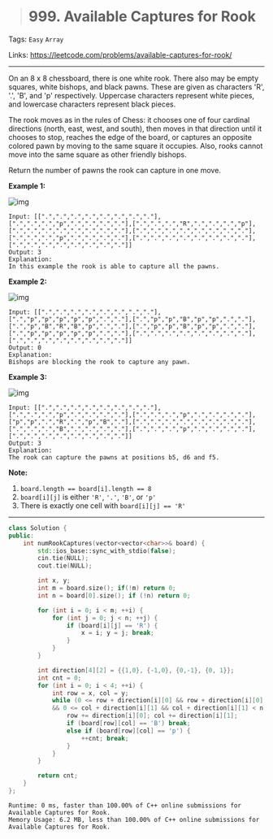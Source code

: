 > # 999. Available Captures for Rook

Tags: `Easy` `Array`

Links: <https://leetcode.com/problems/available-captures-for-rook/>

-----

On an 8 x 8 chessboard, there is one white rook.  There also may be empty squares, white bishops, and black pawns.  These are given as characters 'R', '.', 'B', and 'p' respectively. Uppercase characters represent white pieces, and lowercase characters represent black pieces.

The rook moves as in the rules of Chess: it chooses one of four cardinal directions (north, east, west, and south), then moves in that direction until it chooses to stop, reaches the edge of the board, or captures an opposite colored pawn by moving to the same square it occupies.  Also, rooks cannot move into the same square as other friendly bishops.

Return the number of pawns the rook can capture in one move.

 

**Example 1:**

![img](https://assets.leetcode.com/uploads/2019/02/20/1253_example_1_improved.PNG)

```
Input: [[".",".",".",".",".",".",".","."],[".",".",".","p",".",".",".","."],[".",".",".","R",".",".",".","p"],[".",".",".",".",".",".",".","."],[".",".",".",".",".",".",".","."],[".",".",".","p",".",".",".","."],[".",".",".",".",".",".",".","."],[".",".",".",".",".",".",".","."]]
Output: 3
Explanation: 
In this example the rook is able to capture all the pawns.
```

**Example 2:**

![img](https://assets.leetcode.com/uploads/2019/02/19/1253_example_2_improved.PNG)

```
Input: [[".",".",".",".",".",".",".","."],[".","p","p","p","p","p",".","."],[".","p","p","B","p","p",".","."],[".","p","B","R","B","p",".","."],[".","p","p","B","p","p",".","."],[".","p","p","p","p","p",".","."],[".",".",".",".",".",".",".","."],[".",".",".",".",".",".",".","."]]
Output: 0
Explanation: 
Bishops are blocking the rook to capture any pawn.
```

**Example 3:**

![img](https://assets.leetcode.com/uploads/2019/02/20/1253_example_3_improved.PNG)

```
Input: [[".",".",".",".",".",".",".","."],[".",".",".","p",".",".",".","."],[".",".",".","p",".",".",".","."],["p","p",".","R",".","p","B","."],[".",".",".",".",".",".",".","."],[".",".",".","B",".",".",".","."],[".",".",".","p",".",".",".","."],[".",".",".",".",".",".",".","."]]
Output: 3
Explanation: 
The rook can capture the pawns at positions b5, d6 and f5.
```

 

**Note:**

1. `board.length == board[i].length == 8`
2. `board[i][j]` is either `'R'`, `'.'`, `'B'`, or `'p'`
3. There is exactly one cell with `board[i][j] == 'R'`

-----

```c++
class Solution {
public:
    int numRookCaptures(vector<vector<char>>& board) {
        std::ios_base::sync_with_stdio(false);
        cin.tie(NULL);
        cout.tie(NULL);

        int x, y;
        int m = board.size(); if(!m) return 0;
        int n = board[0].size(); if (!n) return 0;

        for (int i = 0; i < m; ++i) {
            for (int j = 0; j < n; ++j) {
                if (board[i][j] == 'R') {
                    x = i; y = j; break;
                }
            }
        }

        int direction[4][2] = {{1,0}, {-1,0}, {0,-1}, {0, 1}};
        int cnt = 0;
        for (int i = 0; i < 4; ++i) {
            int row = x, col = y;
            while (0 <= row + direction[i][0] && row + direction[i][0] < m 
            && 0 <= col + direction[i][1] && col + direction[i][1] < n) {
                row += direction[i][0]; col += direction[i][1];
                if (board[row][col] == 'B') break;
                else if (board[row][col] == 'p') {
                    ++cnt; break;
                }
            }
        }

        return cnt;
    }
};
```

```
Runtime: 0 ms, faster than 100.00% of C++ online submissions for Available Captures for Rook.
Memory Usage: 6.2 MB, less than 100.00% of C++ online submissions for Available Captures for Rook.
```

